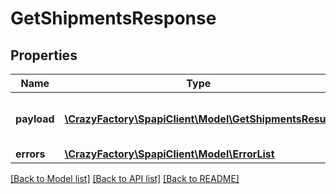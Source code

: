 # GetShipmentsResponse

## Properties
Name | Type | Description | Notes
------------ | ------------- | ------------- | -------------
**payload** | [**\CrazyFactory\SpapiClient\Model\GetShipmentsResult**](GetShipmentsResult.md) | The payload for the getShipments operation. | [optional] 
**errors** | [**\CrazyFactory\SpapiClient\Model\ErrorList**](ErrorList.md) |  | [optional] 

[[Back to Model list]](../README.md#documentation-for-models) [[Back to API list]](../README.md#documentation-for-api-endpoints) [[Back to README]](../README.md)


